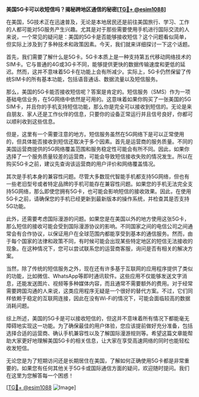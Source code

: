 **美国5G卡可以收短信吗？揭秘跨地区通信的秘密[[TG💪+ @esim1088](https://t.me/s/esim1088)]**

在美国，5G技术正在迅速普及，无论是本地居民还是前往美国旅行、学习、工作的人都可能对5G服务产生兴趣。尤其是对于那些需要使用手机进行国际交流的人来说，一个常见的疑问是：美国的5G卡是否能够接收短信？这个问题看似简单，但实际上涉及到了多种技术和政策因素。今天，我们就来详细探讨一下这个话题。

首先，我们需要了解什么是5G卡。5G卡本质上是一种支持第五代移动网络技术的SIM卡。它与普通的4G或3G卡不同，能够提供更快的数据传输速度和更低的延迟。然而，这并不意味着5G卡在功能上会有所减少。实际上，5G卡仍然保留了传统SIM卡的所有基本功能，包括语音通话、数据流量以及短信服务。

那么，美国的5G卡能否接收短信呢？答案是肯定的。短信服务（SMS）作为一项基础电信业务，在5G网络中依然是可用的。这意味着如果你购买了一张美国的5G SIM卡，并且你的手机支持短信功能，那么你是完全可以接收到短信的。无论是来自朋友、家人还是工作伙伴的信息，只要你的设备正常运行并且信号良好，你都可以顺利收到这些信息。

但是，这里有一个需要注意的地方。短信服务虽然在5G网络下是可以正常使用的，但具体能否接收到短信还取决于多个因素。首先是运营商的服务质量。不同的美国运营商提供的5G网络覆盖范围和服务稳定性可能会有所不同。因此，如果你选择了一个服务质量较差的运营商，可能会导致短信接收失败的情况发生。所以在购买5G卡之前，建议先查询该运营商的用户评价和网络覆盖情况。

其次是手机本身的兼容性问题。尽管大多数现代智能手机都支持5G网络，但也有一些老旧型号或者特定品牌的手机可能存在兼容性问题。如果您的手机无法完全支持5G网络，那么即使您拥有5G卡，也可能会影响短信的接收效果。因此，在使用5G卡之前，请确保您的手机已经更新到最新版本的操作系统，并检查其是否支持5G功能。

此外，还需要考虑国际漫游的问题。如果您是在美国以外的地方使用这张5G卡，那么短信的接收可能会受到国际漫游协议的影响。不同国家之间的电信公司之间通常会有合作协议，以保证用户在全球范围内都能享受到基本的通信服务。然而，由于每个国家的法律和政策不同，有时候可能会出现某些特定地区的短信无法接收的现象。在这种情况下，您可以尝试联系您的运营商客服，询问是否有相关的解决方案。

当然，除了传统的短信服务之外，现在还有许多基于互联网的应用程序提供了类似的功能，比如微信、WhatsApp等即时通讯软件。这些应用不仅能够发送文字消息，还能发送图片、视频等多种媒体内容，而且通常不需要额外的费用。对于经常需要跨国沟通的人来说，这类应用程序无疑是一个很好的替代方案。不过，它们同样依赖于稳定的互联网连接，因此在没有Wi-Fi的情况下，可能会面临较高的数据消耗问题。

综上所述，美国的5G卡是可以接收短信的，但这并不意味着所有情况下都能毫无障碍地实现这一功能。为了确保最佳的用户体验，您应该提前做好充分准备，包括选择合适的运营商、确认手机兼容性以及了解国际漫游规则等。希望这篇文章能帮助大家更好地理解美国5G卡的相关信息，让大家在享受高速网络的同时也能轻松收发短信。

无论您是为了短期访问还是长期居住在美国，了解如何正确使用5G卡都是非常重要的。如果您有任何其他关于5G卡或国际通信方面的疑问，欢迎随时提问。我们在这里为您解答每一个困惑！

[[TG💪+ @esim1088](https://t.me/s/esim1088) ![Image](https://i.postimg.cc/4NQfJmqS/Snipaste-2025-05-13-00-14-12.png)]